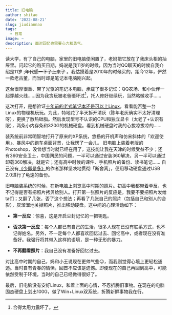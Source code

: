 ```yaml
---
title: 旧电脑
author: shitao
date: '2022-08-21'
slug: jiudiannao
tags:
  - 日常
image: ~
description: 面对回忆也需要心力和勇气。
---
```


读大学，有了自己的电脑，家里的旧电脑便闲置了，老妈把它放在了我床头柜的抽屉里。问起它的购买日期，妈说是我11岁的时候，因为当时QQ聊天的时候自我介绍是11岁 ~~,年代感一下子上来了~~ 。我估摸着是2010年的时候买的，距今12年，俨然一款老古董，而当时却是笔记本电脑刚兴起。

这台很厚很重、带了光驱的笔记本电脑，承载了很多记忆：QQ农场、和小伙伴一起穿越火线......因为我贪玩被老爸砸坏过[^1]，托人修好继续玩，当然略微收手......

[^1]: 合得太用力震坏了。

这次打开，是想验证[十年前的老式笔记本还是可以上Linux](https://www.zhihu.com/question/46261696)，看看能否整一台Linux的物理机玩玩。为此，特地花了半天拆开清灰（陈年老灰确实不太好清理呀），更换了散热硅脂。然后发现型号不认识的CPU和独立显卡（太老了+认识有限），两条小内存条和320G的机械硬盘。看到机械硬盘时我的心拔凉拔凉的......

装系统前非常明智地打开了原来的XP系统，悠扬的开机声和仿宋斜体的「欢迎使用」、暴风中的跑车桌面背景，让我愣了一会儿。 旧电脑上装着老版的Photoshop，没曾想当时就已经在用了，这技能让我在天津的时候受益不少；还有360安全卫士，中国网民的问题，一半可以通过安装360解决，另一半可以通过卸载360解决，就是它；还有高中时候的课件、手机照片的备份、读书笔记...... 自己没有[《少即是多》](https://book.douban.com/subject/26603648/)的作者那样坚决地贯彻「断舍离」，便用移动硬盘通过USB 2.0进行了龟速的备份。

<!-- 《少即是多》读后感写完后，更换上面的链接到《少即是多》的读后感 -->

旧电脑装系统的时候，在新电脑上浏览高中时期的照片。初高中我都带着单反，也不记得是否有把照片拷贝给别人。打开第一张照片的反应是，我要不要把照片发给ta们；又翻了几张，否了这个想法；再看了几张自己的照片（包括自己和别人的合影），灰溜溜地关掉照片，推出移动硬盘。这中间的心理活动如下：

- **第一反应**：惊喜，这是开启尘封记忆的一把钥匙。

- **否决第一反应**：每个人都已有自己的生活，很多人现在已没有联系方式，也不记得姓名。另外，不一定每个人都喜欢回忆过去、回忆高中，或者现在没有准备好。我强行将其带入这样的语境，是一种无形的暴力。

- **不再翻看照片**：我自己没有准备好回忆过去。

对比高中时期的自己，妈和小王说现在更帅气些:wink:，而我则觉得心境上更轻松通透。当时自有青春的情愫，回首不应该是遗憾。即便现在的自己再回到高中，可能依然受制于环境，当时的自己已经做得很好了。

最后，旧电脑没有安好Linux，和着上面的心情，不忍折腾旧事物。在现在的电脑固态硬盘上划出100G，做了Win+Linux双系统，折腾新鲜事物我在行。
